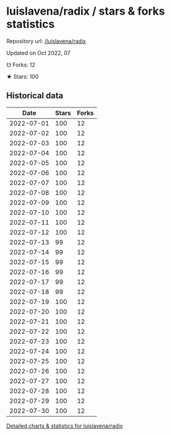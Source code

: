 # luislavena/radix / stars & forks statistics

Repository url: [/luislavena/radix](https://github.com/luislavena/radix)

Updated on Oct 2022, 07

☋ Forks: 12

★ Stars: 100

## Historical data
| Date | Stars | Forks |
|------|-------|-------|
| 2022-07-01 | 100 | 12 | 
| 2022-07-02 | 100 | 12 | 
| 2022-07-03 | 100 | 12 | 
| 2022-07-04 | 100 | 12 | 
| 2022-07-05 | 100 | 12 | 
| 2022-07-06 | 100 | 12 | 
| 2022-07-07 | 100 | 12 | 
| 2022-07-08 | 100 | 12 | 
| 2022-07-09 | 100 | 12 | 
| 2022-07-10 | 100 | 12 | 
| 2022-07-11 | 100 | 12 | 
| 2022-07-12 | 100 | 12 | 
| 2022-07-13 | 99 | 12 | 
| 2022-07-14 | 99 | 12 | 
| 2022-07-15 | 99 | 12 | 
| 2022-07-16 | 99 | 12 | 
| 2022-07-17 | 99 | 12 | 
| 2022-07-18 | 99 | 12 | 
| 2022-07-19 | 100 | 12 | 
| 2022-07-20 | 100 | 12 | 
| 2022-07-21 | 100 | 12 | 
| 2022-07-22 | 100 | 12 | 
| 2022-07-23 | 100 | 12 | 
| 2022-07-24 | 100 | 12 | 
| 2022-07-25 | 100 | 12 | 
| 2022-07-26 | 100 | 12 | 
| 2022-07-27 | 100 | 12 | 
| 2022-07-28 | 100 | 12 | 
| 2022-07-29 | 100 | 12 | 
| 2022-07-30 | 100 | 12 | 


[Detailed charts & statistics for luislavena/radix](https://reviewgithub.com/rep/luislavena/radix)
